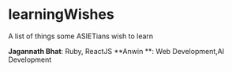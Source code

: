 # learningWishes
A list of things some ASIETians wish to learn

**Jagannath Bhat**: Ruby, ReactJS
**Anwin **: Web Development,Al Development
